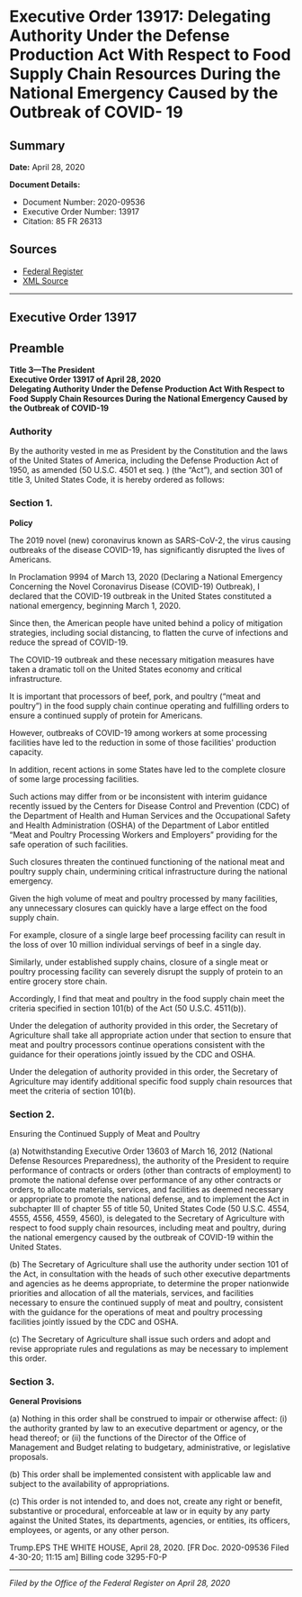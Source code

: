 # Executive Order 13917: Delegating Authority Under the Defense Production Act With Respect to Food Supply Chain Resources During the National Emergency Caused by the Outbreak of COVID- 19

## Summary

**Date:** April 28, 2020

**Document Details:**
- Document Number: 2020-09536
- Executive Order Number: 13917
- Citation: 85 FR 26313

## Sources
- [Federal Register](https://www.federalregister.gov/documents/2020/05/01/2020-09536/delegating-authority-under-the-defense-production-act-with-respect-to-food-supply-chain-resources)
- [XML Source](https://www.federalregister.gov/documents/full_text/xml/2020/05/01/2020-09536.xml)

---

## Executive Order 13917

## Preamble

**Title 3—The President**  
**Executive Order 13917 of April 28, 2020**  
**Delegating Authority Under the Defense Production Act With Respect to Food Supply Chain Resources During the National Emergency Caused by the Outbreak of COVID-19**

### Authority

By the authority vested in me as President by the Constitution and the laws of the United States of America, including the Defense Production Act of 1950, as amended (50 U.S.C. 4501 
et seq.
) (the “Act”), and section 301 of title 3, United States Code, it is hereby ordered as follows:
### Section 1.

**Policy**

The 2019 novel (new) coronavirus known as SARS-CoV-2, the virus causing outbreaks of the disease COVID-19, has significantly disrupted the lives of Americans.

In Proclamation 9994 of March 13, 2020 (Declaring a National Emergency Concerning the Novel Coronavirus Disease (COVID-19) Outbreak), I declared that the COVID-19 outbreak in the United States constituted a national emergency, beginning March 1, 2020.

Since then, the American people have united behind a policy of mitigation strategies, including social distancing, to flatten the curve of infections and reduce the spread of COVID-19.

The COVID-19 outbreak and these necessary mitigation measures have taken a dramatic toll on the United States economy and critical infrastructure.

It is important that processors of beef, pork, and poultry (“meat and poultry”) in the food supply chain continue operating and fulfilling orders to ensure a continued supply of protein for Americans.

However, outbreaks of COVID-19 among workers at some processing facilities have led to the reduction in some of those facilities' production capacity.

In addition, recent actions in some States have led to the complete closure of some large processing facilities.

Such actions may differ from or be inconsistent with interim guidance recently issued by the Centers for Disease Control and Prevention (CDC) of the Department of Health and Human Services and the Occupational Safety and Health Administration (OSHA) of the Department of Labor entitled “Meat and Poultry Processing Workers and Employers” providing for the safe operation of such facilities.

Such closures threaten the continued functioning of the national meat and poultry supply chain, undermining critical infrastructure during the national emergency.

Given the high volume of meat and poultry processed by many facilities, any unnecessary closures can quickly have a large effect on the food supply chain.

For example, closure of a single large beef processing facility can result in the loss of over 10 million individual servings of beef in a single day.

Similarly, under established supply chains, closure of a single meat or poultry processing facility can severely disrupt the supply of protein to an entire grocery store chain.

Accordingly, I find that meat and poultry in the food supply chain meet the criteria specified in section 101(b) of the Act (50 U.S.C. 4511(b)).

Under the delegation of authority provided in this order, the Secretary of Agriculture shall take all appropriate action under that section to ensure that meat and poultry processors continue operations consistent with the guidance for their operations jointly issued by the CDC and OSHA.

Under the delegation of authority provided in this order, the Secretary of Agriculture may identify additional specific food supply chain resources that meet the criteria of section 101(b).
### Section 2.

Ensuring the Continued Supply of Meat and Poultry

(a) Notwithstanding Executive Order 13603 of March 16, 2012 (National Defense Resources Preparedness), the authority of the President to require performance of contracts or orders (other than contracts of employment) to promote the national defense over performance of any other contracts or orders, to allocate materials, services, and facilities as deemed necessary or appropriate to promote the national defense, and to implement the Act in subchapter III of chapter 55 of title 50, United States Code (50 U.S.C. 4554, 4555, 4556, 4559, 4560), is delegated to the Secretary of Agriculture with respect to food supply chain resources, including meat and poultry, during the national emergency caused by the outbreak of COVID-19 within the United States.

(b) The Secretary of Agriculture shall use the authority under section 101 of the Act, in consultation with the heads of such other executive departments and agencies as he deems appropriate, to determine the proper nationwide priorities and allocation of all the materials, services, and facilities necessary to ensure the continued supply of meat and poultry, consistent with the guidance for the operations of meat and poultry processing facilities jointly issued by the CDC and OSHA.

(c) The Secretary of Agriculture shall issue such orders and adopt and revise appropriate rules and regulations as may be necessary to implement this order.
### Section 3.

**General Provisions**

(a) Nothing in this order shall be construed to impair or otherwise affect:
    (i) the authority granted by law to an executive department or agency, or the head thereof; or
    (ii) the functions of the Director of the Office of Management and Budget relating to budgetary, administrative, or legislative proposals.

(b) This order shall be implemented consistent with applicable law and subject to the availability of appropriations.

(c) This order is not intended to, and does not, create any right or benefit, substantive or procedural, enforceable at law or in equity by any party against the United States, its departments, agencies, or entities, its officers, employees, or agents, or any other person.

Trump.EPS
THE WHITE HOUSE,
April 28, 2020.
[FR Doc. 2020-09536 
Filed 4-30-20; 11:15 am]
Billing code 3295-F0-P

---

*Filed by the Office of the Federal Register on April 28, 2020*
